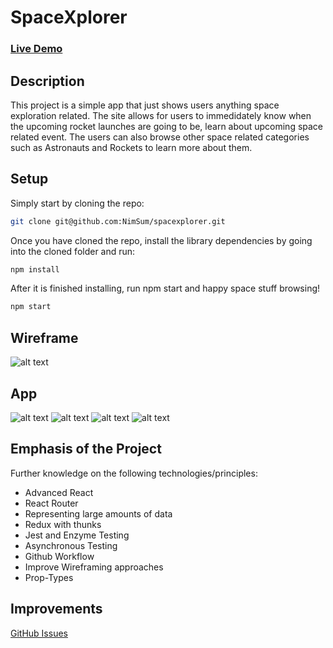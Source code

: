 # SpaceXplorer

### [Live Demo](https://nimsum.github.io/spacexplorer/)

## Description
This project is a simple app that just shows users anything space exploration related. The site allows for users to immedidately know when the upcoming rocket launches are going to be, learn about upcoming space related event. The users can also browse other space related categories such as Astronauts and Rockets to learn more about them. 


## Setup

Simply start by cloning the repo:

```bash
git clone git@github.com:NimSum/spacexplorer.git
```

Once you have cloned the repo, install the library dependencies by going into the cloned folder and run:

```bash
npm install
```
After it is finished installing, run npm start and happy space stuff browsing!
```bash
npm start
```

## Wireframe
![alt text](https://user-images.githubusercontent.com/22114952/58926481-afc62f80-8708-11e9-8456-a321daecc82c.png)

## App
![alt text](https://user-images.githubusercontent.com/22114952/58926482-afc62f80-8708-11e9-86b6-d8b70db6a4c2.png)
![alt text](https://user-images.githubusercontent.com/22114952/58926479-afc62f80-8708-11e9-86c9-e4f2b80d02f1.png)
![alt text](https://user-images.githubusercontent.com/22114952/58926480-afc62f80-8708-11e9-9bb4-b5610bfc7ce0.png)
![alt text](https://user-images.githubusercontent.com/22114952/58926483-b05ec600-8708-11e9-8d43-e1b993f28006.png)


## Emphasis of the Project

Further knowledge on the following technologies/principles:

- Advanced React
- React Router
- Representing large amounts of data
- Redux with thunks
- Jest and Enzyme Testing
- Asynchronous Testing
- Github Workflow
- Improve Wireframing approaches
- Prop-Types

## Improvements
[GitHub Issues](https://github.com/NimSum/spacexplorer/issues)
